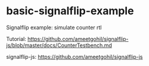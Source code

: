 # basic-signalflip-example
Signalflip example: simulate counter rtl

Tutorial: https://github.com/ameetgohil/signalflip-js/blob/master/docs/CounterTestbench.md

signalflip-js: https://github.com/ameetgohil/signalflip-js

